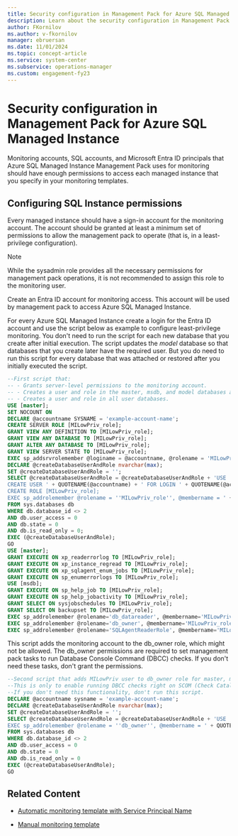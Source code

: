 ```yaml
---
title: Security configuration in Management Pack for Azure SQL Managed Instance
description: Learn about the security configuration in Management Pack for Azure SQL Managed Instance.
author: FKornilov
ms.author: v-fkornilov
manager: ebruersan
ms.date: 11/01/2024
ms.topic: concept-article
ms.service: system-center
ms.subservice: operations-manager
ms.custom: engagement-fy23
---
```


# Security configuration in Management Pack for Azure SQL Managed Instance

Monitoring accounts, SQL accounts, and Microsoft Entra ID principals that Azure SQL Managed Instance Management Pack uses for monitoring should have enough permissions to access each managed instance that you specify in your monitoring templates.

## Configuring SQL Instance permissions

Every managed instance should have a sign-in account for the monitoring account. The account should be granted at least a minimum set of permissions to allow the management pack to operate (that is, in a least-privilege configuration).

> [!NOTE]
> While the sysadmin role provides all the necessary permissions for management pack operations, it is not recommended to assign this role to the monitoring user.

Create an Entra ID account for monitoring access. This account will be used by management pack to access Azure SQL Managed Instance.

For every Azure SQL Managed Instance create a login for the Entra ID account and use the script below as example to configure least-privilege monitoring. You don't need to run the script for each new database that you create after initial execution. The script updates the *model* database so that databases that you create later have the required user. But you do need to run this script for every database that was attached or restored after you initially executed the script.

```sql
--First script that:
-- - Grants server-level permissions to the monitoring account.
-- - Creates a user and role in the master, msdb, and model databases and grants the required permissions to it.
-- - Creates a user and role in all user databases.
USE [master];
SET NOCOUNT ON
DECLARE @accountname SYSNAME = 'example-account-name';
CREATE SERVER ROLE [MILowPriv_role];
GRANT VIEW ANY DEFINITION TO [MILowPriv_role];
GRANT VIEW ANY DATABASE TO [MILowPriv_role];
GRANT ALTER ANY DATABASE TO [MILowPriv_role];
GRANT VIEW SERVER STATE TO [MILowPriv_role];
EXEC sp_addsrvrolemember @loginame = @accountname, @rolename = 'MILowPriv_role';
DECLARE @createDatabaseUserAndRole nvarchar(max);
SET @createDatabaseUserAndRole = '';
SELECT @createDatabaseUserAndRole = @createDatabaseUserAndRole + 'USE ' + QUOTENAME(db.name) + ';
CREATE USER ' + QUOTENAME(@accountname) + ' FOR LOGIN ' + QUOTENAME(@accountname) + ';
CREATE ROLE [MILowPriv_role];
EXEC sp_addrolemember @rolename = ''MILowPriv_role'', @membername = ' + QUOTENAME(@accountname) + ''
FROM sys.databases db
WHERE db.database_id <> 2
AND db.user_access = 0
AND db.state = 0
AND db.is_read_only = 0;
EXEC (@createDatabaseUserAndRole);
GO
USE [master];
GRANT EXECUTE ON xp_readerrorlog TO [MILowPriv_role];
GRANT EXECUTE ON xp_instance_regread TO [MILowPriv_role];
GRANT EXECUTE ON xp_sqlagent_enum_jobs TO [MILowPriv_role];
GRANT EXECUTE ON sp_enumerrorlogs TO [MILowPriv_role];
USE [msdb];
GRANT EXECUTE ON sp_help_job TO [MILowPriv_role];
GRANT EXECUTE ON sp_help_jobactivity TO [MILowPriv_role];
GRANT SELECT ON sysjobschedules TO [MILowPriv_role];
GRANT SELECT ON backupset TO [MILowPriv_role];
EXEC sp_addrolemember @rolename='db_datareader', @membername='MILowPriv_role';
EXEC sp_addrolemember @rolename='db_owner', @membername='MILowPriv_role';
EXEC sp_addrolemember @rolename='SQLAgentReaderRole', @membername='MILowPriv_role';
```

This script adds the monitoring account to the db_owner role, which might not be allowed. The db_owner permissions are required to set management pack tasks to run Database Console Command (DBCC) checks. If you don't need these tasks, don't grant the permissions.

```sql
--Second script that adds MILowPriv user to db_owner role for master, msdb, model, and all user databases.
--This is only to enable running DBCC checks right on SCOM (Check Catalog, Check Database, Check Disk).
--If you don't need this functionality, don't run this script.
DECLARE @accountname sysname = 'example-account-name';
DECLARE @createDatabaseUserAndRole nvarchar(max);
SET @createDatabaseUserAndRole = '';
SELECT @createDatabaseUserAndRole = @createDatabaseUserAndRole + 'USE ' + QUOTENAME(db.name) + ';
EXEC sp_addrolemember @rolename = ''db_owner'', @membername = ' + QUOTENAME(@accountname) + ''
FROM sys.databases db
WHERE db.database_id <> 2
AND db.user_access = 0
AND db.state = 0
AND db.is_read_only = 0
EXEC (@createDatabaseUserAndRole);
GO
```

## Related Content

- [Automatic monitoring template with Service Principal Name](managed-instance-management-pack-automatic-monitoring-service-principal-name.md)

- [Manual monitoring template](managed-instance-management-pack-manual-monitoring.md)
